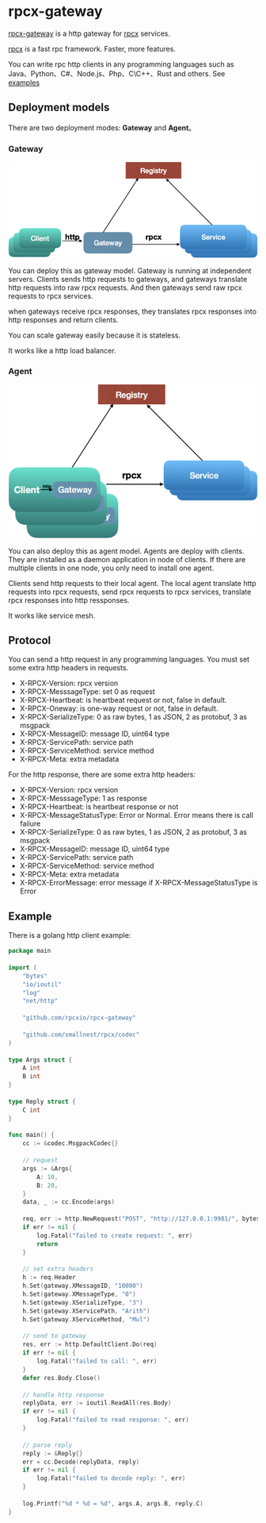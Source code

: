 # rpcx-gateway
[rpcx-gateway](https://github.com/rpcxio/rpcx-gateway) is a http gateway for [rpcx](https://github.com/smallnest/rpcx) services.

[rpcx](https://github.com/smallnest/rpcx) is a fast rpc framework. Faster, more features.

You can write rpc http clients in any programming languages such as Java、Python、C#、Node.js、Php、C\C++、Rust and others. See [examples](https://github.com/rpcxio/rpcx-gateway/blob/master/examples/README.md)

## Deployment models

There are two deployment modes: **Gateway** and **Agent**。

### Gateway

![](doc/gateway.png)

You can deploy this as gateway model. Gateway is running at independent servers. Clients sends http requests to gateways, and gateways translate http requests into raw rpcx requests. And then gateways send raw rpcx requests to rpcx services.

when gateways receive rpcx responses, they translates rpcx responses into http responses and return clients.

You can scale gateway easily because it is stateless.

It works like a http load balancer.


### Agent

![](doc/agent.png)


You can also deploy this as agent model. Agents are deploy with clients. They are installed as a daemon application in node of clients. If there are multiple clients in one node, you only need to install one agent.

Clients send http requests to their local agent. The local agent translate http requests into rpcx requests, send rpcx requests to rpcx services, translate rpcx responses into http ressponses.

It works like service mesh.


## Protocol

You can send a http request in any programming languages. You must set some extra http headers in requests.

- X-RPCX-Version: rpcx version
- X-RPCX-MesssageType: set 0 as request
- X-RPCX-Heartbeat: is heartbeat request or not, false in default.
- X-RPCX-Oneway: is one-way request or not, false in default.
- X-RPCX-SerializeType: 0 as raw bytes, 1 as JSON, 2 as protobuf, 3 as msgpack
- X-RPCX-MessageID: message ID, uint64 type
- X-RPCX-ServicePath: service path
- X-RPCX-ServiceMethod: service method
- X-RPCX-Meta: extra metadata

For the http response, there are some extra http headers:

- X-RPCX-Version: rpcx version
- X-RPCX-MesssageType: 1 as response
- X-RPCX-Heartbeat: is heartbeat response or not
- X-RPCX-MessageStatusType:  Error or Normal. Error means there is call failure
- X-RPCX-SerializeType: 0 as raw bytes, 1 as JSON, 2 as protobuf, 3 as msgpack
- X-RPCX-MessageID: message ID, uint64 type
- X-RPCX-ServicePath: service path
- X-RPCX-ServiceMethod: service method
- X-RPCX-Meta: extra metadata
- X-RPCX-ErrorMessage: error message if X-RPCX-MessageStatusType is Error


## Example

There is a golang http client example:

```go
package main

import (
	"bytes"
	"io/ioutil"
	"log"
	"net/http"

	"github.com/rpcxio/rpcx-gateway"

	"github.com/smallnest/rpcx/codec"
)

type Args struct {
	A int
	B int
}

type Reply struct {
	C int
}

func main() {
	cc := &codec.MsgpackCodec{}

    // request 
	args := &Args{
		A: 10,
		B: 20,
	}
	data, _ := cc.Encode(args)

	req, err := http.NewRequest("POST", "http://127.0.0.1:9981/", bytes.NewReader(data))
	if err != nil {
		log.Fatal("failed to create request: ", err)
		return
    }
    
    // set extra headers
	h := req.Header
	h.Set(gateway.XMessageID, "10000")
	h.Set(gateway.XMessageType, "0")
	h.Set(gateway.XSerializeType, "3")
	h.Set(gateway.XServicePath, "Arith")
	h.Set(gateway.XServiceMethod, "Mul")

    // send to gateway
	res, err := http.DefaultClient.Do(req)
	if err != nil {
		log.Fatal("failed to call: ", err)
	}
	defer res.Body.Close()

	// handle http response
	replyData, err := ioutil.ReadAll(res.Body)
	if err != nil {
		log.Fatal("failed to read response: ", err)
	}

    // parse reply
	reply := &Reply{}
	err = cc.Decode(replyData, reply)
	if err != nil {
		log.Fatal("failed to decode reply: ", err)
	}

	log.Printf("%d * %d = %d", args.A, args.B, reply.C)
}
```
